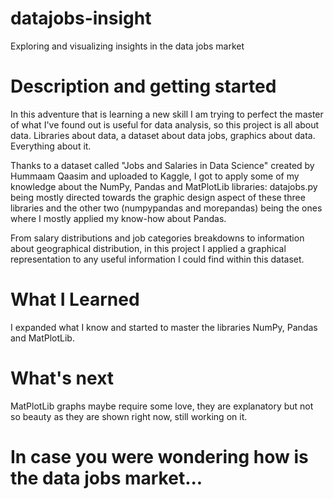 # datajobs-insight
Exploring and visualizing insights in the data jobs market

# Description and getting started 
In this adventure that is learning a new skill I am trying to perfect the master of what I've found out is useful for data analysis, so this project is all about data. Libraries about data, a dataset about data jobs, graphics about data. Everything about it.

Thanks to a dataset called "Jobs and Salaries in Data Science" created by Hummaam Qaasim and uploaded to Kaggle, I got to apply some of my knowledge about the NumPy, Pandas and MatPlotLib libraries: datajobs.py being mostly directed towards the graphic design aspect of these three libraries and the other two (numpypandas and morepandas) being the ones where I mostly applied my know-how about Pandas. 

From salary distributions and job categories breakdowns to information about geographical distribution, in this project I applied a graphical representation to any useful information I could find within this dataset.

# What I Learned
I expanded what I know and started to master the libraries NumPy, Pandas and MatPlotLib.

# What's next
MatPlotLib graphs maybe require some love, they are explanatory but not so beauty as they are shown right now, still working on it.

# In case you were wondering how is the data jobs market...



